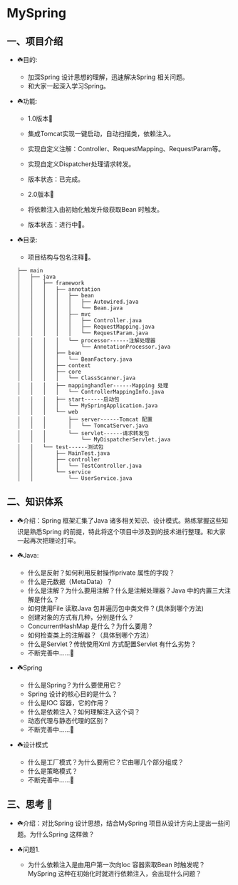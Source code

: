 # MySpring

## 一、项目介绍
*  ☘️目的:
     * 加深Spring 设计思想的理解，迅速解决Spring 相关问题。
     * 和大家一起深入学习Spring。
     
*  ☘️功能:
     * 1.0版本🚶‍
     * 集成Tomcat实现一键启动，自动扫描类，依赖注入。
     * 实现自定义注解：Controller、RequestMapping、RequestParam等。
     * 实现自定义Dispatcher处理请求转发。
     * 版本状态：已完成。
     
     * 2.0版本🏃‍
     * 将依赖注入由初始化触发升级获取Bean 时触发。
     * 版本状态：进行中🚧。
     
*  ☘️目录:
     * 项目结构与包名注释🌴。
    ```
    ├── main
    │   ├── java
    │   │   ├── framework
    │   │   │   ├── annotation
    │   │   │   │   ├── bean
    │   │   │   │   │   ├── Autowired.java
    │   │   │   │   │   └── Bean.java
    │   │   │   │   ├── mvc
    │   │   │   │   │   ├── Controller.java
    │   │   │   │   │   ├── RequestMapping.java
    │   │   │   │   │   └── RequestParam.java
    │   │   │   │   └── processor------注解处理器
    │   │   │   │       └── AnnotationProcessor.java
    │   │   │   ├── bean
    │   │   │   │   └── BeanFactory.java
    │   │   │   ├── context
    │   │   │   ├── core
    │   │   │   │   └── ClassScanner.java
    │   │   │   ├── mappinghandler------Mapping 处理
    │   │   │   │   └── ControllerMappingInfo.java
    │   │   │   ├── start------启动包
    │   │   │   │   └── MySpringApplication.java
    │   │   │   └── web
    │   │   │       ├── server------Tomcat 配置
    │   │   │       │   └── TomcatServer.java
    │   │   │       └── servlet------请求转发包
    │   │   │           └── MyDispatcherServlet.java
    │   │   └── test------测试包
    │   │       ├── MainTest.java
    │   │       ├── controller
    │   │       │   └── TestController.java
    │   │       └── service
    │   │           └── UserService.java
    ```
    
## 二、知识体系
*  ☘️介绍：Spring 框架汇集了Java 诸多相关知识、设计模式。熟练掌握这些知识是熟悉Spring 的前提，特此将这个项目中涉及到的技术进行整理。和大家一起再次把理论打牢。
        
*  ☘️Java:
     * 什么是反射？如何利用反射操作private 属性的字段？
     * 什么是元数据（MetaData）？
     * 什么是注解？为什么要用注解？什么是注解处理器？Java 中的内置三大注解是什么？
     * 如何使用File 读取Java 包并遍历包中类文件？(具体到哪个方法)
     * 创建对象的方式有几种，分别是什么？
     * ConcurrentHashMap 是什么？为什么要用？
     * 如何检查类上的注解器？（具体到哪个方法）
     * 什么是Servlet？传统使用Xml 方式配置Servlet 有什么劣势？
     * 不断完善中......🚧
     
*  ☘️Spring
     * 什么是Spring？为什么要使用它？
     * Spring 设计的核心目的是什么？
     * 什么是IOC 容器，它的作用？
     * 什么是依赖注入？如何理解注入这个词？
     * 动态代理与静态代理的区别？
     * 不断完善中......🚧
     
*  ☘️设计模式
     * 什么是工厂模式？为什么要用它？它由哪几个部分组成？
     * 什么是策略模式？
     * 不断完善中......🚧
     
## 三、思考 🤔
*  ☘️介绍：对比Spring 设计思想，结合MySpring 项目从设计方向上提出一些问题。为什么Spring 这样做？

*  ☘问题1.
    * 为什么依赖注入是由用户第一次向Ioc 容器索取Bean 时触发呢？MySpring 这种在初始化时就进行依赖注入，会出现什么问题？